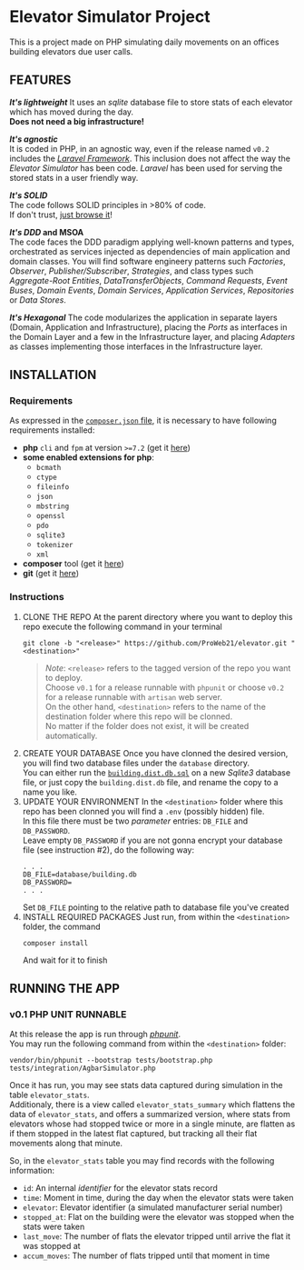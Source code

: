 # Elevator Simulator Project
This is a project made on PHP simulating daily movements on an offices building elevators due user calls.  

## FEATURES

**_It's lightweight_**
It uses an _sqlite_ database file to store stats of each elevator which has moved during the day.  
**Does not need a big infrastructure!**  
  
**_It's agnostic_**  
It is coded in PHP, in an agnostic way, even if the release named `v0.2` includes the [_Laravel Framework_](https://laravel.com/). This inclusion does not affect the way the _Elevator Simulator_ has been code. _Laravel_ has been used for serving the stored stats in a user friendly way.  
  
**_It's SOLID_**  
The code follows SOLID principles in >80% of code.  
If don't trust, [just browse it](https://github.com/ProWeb21/elevator/find/master)!

**_It's DDD_ and MSOA**  
The code faces the DDD paradigm applying well-known patterns and types, orchestrated as services injected as dependencies of main application and domain classes. You will find software engineery patterns such _Factories_, _Observer_, _Publisher/Subscriber_, _Strategies_, and class types such _Aggregate-Root Entities_, _DataTransferObjects_, _Command Requests_, _Event Buses_, _Domain Events_, _Domain Services_, _Application Services_, _Repositories_ or _Data Stores_. 

**_It's Hexagonal_**
The code modularizes the application in separate layers (Domain, Application and Infrastructure), placing the _Ports_ as interfaces in the Domain Layer and a few in the Infrastructure layer, and placing _Adapters_ as classes implementing those interfaces in the Infrastructure layer.

## INSTALLATION
### Requirements
As expressed in the [`composer.json` file](https://github.com/ProWeb21/elevator/blob/master/composer.json), it is necessary to have following requirements installed:

- **php** `cli` and `fpm` at version `>=7.2` (get it [here](https://www.php.net/downloads))
- **some enabled extensions for php**:
  * `bcmath`
  * `ctype`
  * `fileinfo`
  * `json`
  * `mbstring`
  * `openssl`
  * `pdo`
  * `sqlite3`
  * `tokenizer`
  * `xml`  
- **composer** tool (get it [here](https://getcomposer.org/))
- **git** (get it [here](https://git-scm.com/downloads))

### Instructions
1. CLONE THE REPO
   At the parent directory where you want to deploy this repo execute the following command in your terminal
   ```
   git clone -b "<release>" https://github.com/ProWeb21/elevator.git "<destination>"
   ``` 
   > _Note_: `<release>` refers to the tagged version of the repo you want to deploy.  
   > Choose `v0.1` for a release runnable with `phpunit` or choose `v0.2` for a release runnable with `artisan` web server.  
   > On the other hand, `<destination>` refers to the name of the destination folder where this repo will be clonned.  
   > No matter if the folder does not exist, it will be created automatically.
2. CREATE YOUR DATABASE
   Once you have clonned the desired version, you will find two database files under the `database` directory.  
   You can either run the [`building.dist.db.sql`](https://github.com/ProWeb21/elevator/blob/master/database/building.dist.db.sql) on a new _Sqlite3_ database file, or just copy the `building.dist.db` file, and rename the copy to a name you like.
3. UPDATE YOUR ENVIRONMENT
   In the `<destination>` folder where this repo has been clonned you will find a `.env` (possibly hidden) file.  
   In this file there must be two _parameter_ entries: `DB_FILE` and `DB_PASSWORD`.  
   Leave empty `DB_PASSWORD` if you are not gonna encrypt your database file (see instruction \#2), do the following way:
   ```
   . . .
   DB_FILE=database/building.db
   DB_PASSWORD=
   . . . 
   ```
   Set `DB_FILE` pointing to the relative path to database file you've created
4. INSTALL REQUIRED PACKAGES
   Just run, from within the `<destination>` folder, the command
   ```
   composer install
   ``` 
   And wait for it to finish

## RUNNING THE APP

### v0.1 PHP UNIT RUNNABLE
At this release the app is run through [_phpunit_](https://phpunit.readthedocs.io/).  
You may run the following command from within the `<destination>` folder:  
```
vendor/bin/phpunit --bootstrap tests/bootstrap.php tests/integration/AgbarSimulator.php   
```

Once it has run, you may see stats data captured during simulation in the table `elevator_stats`.  
Additionaly, there is a view called `elevator_stats_summary` which flattens the data of `elevator_stats`, and offers a summarized version, 
where stats from elevators whose had stopped twice or more in a single minute, are flatten as if them stopped in the latest flat captured, but tracking all their flat movements along that minute.  

So, in the `elevator_stats` table you may find records with the following information:

* `id`: An internal _identifier_ for the elevator stats record
* `time`: Moment in time, during the day when the elevator stats were taken
* `elevator`: Elevator identifier (a simulated manufacturer serial number)
* `stopped_at`: Flat on the building were the elevator was stopped when the stats were taken
* `last_move`: The number of flats the elevator tripped until arrive the flat it was stopped at
* `accum_moves`: The number of flats tripped until that moment in time